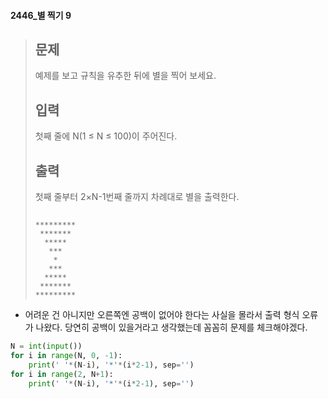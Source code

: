 #### 2446_별 찍기 9

> ## 문제
>
> 예제를 보고 규칙을 유추한 뒤에 별을 찍어 보세요.
>
> ## 입력
>
> 첫째 줄에 N(1 ≤ N ≤ 100)이 주어진다.
>
> ## 출력
>
> 첫째 줄부터 2×N-1번째 줄까지 차례대로 별을 출력한다.
>
> ## 
>
> ```
> *********
>  *******
>   *****
>    ***
>     *
>    ***
>   *****
>  *******
> *********
> ```





- 어려운 건 아니지만 오른쪽엔 공백이 없어야 한다는 사실을 몰라서 출력 형식 오류가 나왔다. 당연히 공백이 있을거라고 생각했는데 꼼꼼히 문제를 체크해야겠다.

```python
N = int(input())
for i in range(N, 0, -1):
    print(' '*(N-i), '*'*(i*2-1), sep='')
for i in range(2, N+1):
    print(' '*(N-i), '*'*(i*2-1), sep='')
```

